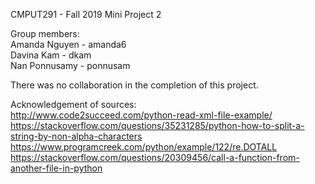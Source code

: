 CMPUT291 - Fall 2019
Mini Project 2

Group members:  
Amanda Nguyen - amanda6  
Davina Kam - dkam  
Nan Ponnusamy - ponnusam  

There was no collaboration in the completion of this project.

Acknowledgement of sources:  
http://www.code2succeed.com/python-read-xml-file-example/  
https://stackoverflow.com/questions/35231285/python-how-to-split-a-string-by-non-alpha-characters  
https://www.programcreek.com/python/example/122/re.DOTALL  
https://stackoverflow.com/questions/20309456/call-a-function-from-another-file-in-python
